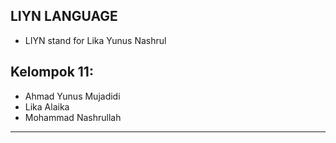 ## LIYN LANGUAGE
- LIYN stand for Lika Yunus Nashrul

## Kelompok 11:
- Ahmad Yunus Mujadidi
- Lika Alaika
- Mohammad Nashrullah

---